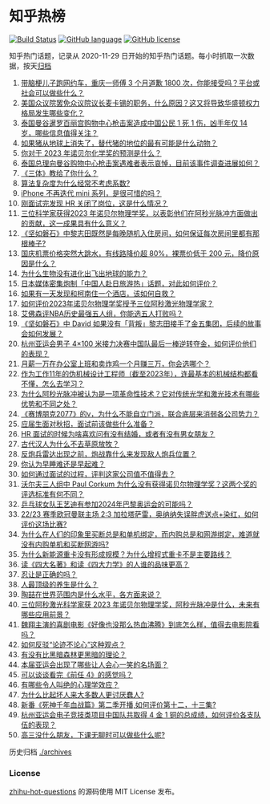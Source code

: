 # 知乎热榜
[![Build Status](https://github.com/ToWeLong/zhihu-hot-questions/workflows/CI/badge.svg)](https://github.com/ToWeLong/zhihu-hot-questions/actions)
[![GitHub language](https://img.shields.io/badge/language-golang-orange.svg)](https://golang.org/)
[![GitHub license](https://img.shields.io/github/license/ToWeLong/zhihu-hot-questions)](https://github.com/ToWeLong/zhihu-hot-questions/blob/main/LICENSE)

知乎热门话题，记录从 2020-11-29 日开始的知乎热门话题。每小时抓取一次数据，按天[归档](./archives)

<!-- BEGIN -->

1. [带脑梗儿子跑网约车，重庆一师傅 3 个月道歉 1800 次，你能接受吗？平台或社会可以做些什么？](https://www.zhihu.com/question/624618813)
1. [美国众议院罢免众议院议长麦卡锡的职务，什么原因？这又将导致华盛顿权力格局发生哪些变化？](https://www.zhihu.com/question/624677825)
1. [泰国曼谷暹罗百丽宫购物中心枪击案造成中国公民 1 死 1 伤，凶手年仅 14 岁，哪些信息值得关注？](https://www.zhihu.com/question/624647347)
1. [如果猪从地球上消失了，替代猪的地位的最有可能是什么动物？](https://www.zhihu.com/question/355853315)
1. [你对于 2023 年诺贝尔化学奖的预测是什么？](https://www.zhihu.com/question/619698946)
1. [泰国总理向曼谷购物中心枪击案遇难者表示哀悼，目前该事件调查进展如何？](https://www.zhihu.com/question/624636596)
1. [《三体》教给了你什么？](https://www.zhihu.com/question/441156117)
1. [算法复杂度为什么经常不考虑系数?](https://www.zhihu.com/question/623575952)
1. [iPhone 不再迭代 mini 系列，是很可惜的吗？](https://www.zhihu.com/question/624512834)
1. [刚面试完发现 HR 关闭了岗位，这是什么情况？](https://www.zhihu.com/question/622555866)
1. [三位科学家获得2023 年诺贝尔物理学奖，以表彰他们在阿秒光脉冲方面做出的贡献，这一成果具有什么意义？](https://www.zhihu.com/question/623162853)
1. [《坚如磐石》中黎志田既然是每晚随机入住房间，如何保证每次房间里都有那根棒子?](https://www.zhihu.com/question/624520473)
1. [国庆机票价格突然大跳水，有线路降价超 80%，裸票价低于 200 元，降价原因是什么？](https://www.zhihu.com/question/624614552)
1. [为什么生物没有进化出飞出地球的能力？](https://www.zhihu.com/question/624404846)
1. [日本媒体密集炮制「中国人赴日旅游热」话题，对此如何评价？](https://www.zhihu.com/question/624611363)
1. [如果有一天发现和柯南住一个酒店，该如何自救？](https://www.zhihu.com/question/27440646)
1. [如何评价2023年诺贝尔物理学奖授予三位阿秒激光物理学家？](https://www.zhihu.com/question/624628507)
1. [艾佛森评NBA历史最强五人组，你能选五人打败吗？](https://www.zhihu.com/question/624554399)
1. [《坚如磐石》中 David 如果没有「背叛」黎志田接手了金五集团，后续的故事会如何发展？](https://www.zhihu.com/question/624436965)
1. [杭州亚运会男子 4×100 米接力决赛中国队最后一棒逆转夺金，如何评价他们的表现？](https://www.zhihu.com/question/624640182)
1. [月薪一万在办公室上班和卖炸鸡一个月赚三万，你会选哪个？](https://www.zhihu.com/question/422477749)
1. [作为工作11年的伪机械设计工程师（截至2023年），连最基本的机械结构都看不懂，怎么去学习？](https://www.zhihu.com/question/622375352)
1. [为什么阿秒光脉冲被认为是一项革命性技术？它对传统光学和激光技术有哪些优势和不同之处？](https://www.zhihu.com/question/624629899)
1. [《赛博朋克2077》的v，为什么不能自立门派，联合底层来消弱各公司势力？](https://www.zhihu.com/question/437865843)
1. [应届生面对秋招，面试前该做些什么准备？](https://www.zhihu.com/question/622555675)
1. [HR 面试的时候为啥喜欢问有没有结婚，或者有没有男女朋友？](https://www.zhihu.com/question/622555756)
1. [古代汉人为什么不去草原放牧？](https://www.zhihu.com/question/624553427)
1. [反炮兵雷达出现之前，炮战靠什么来发现敌人炮兵位置？](https://www.zhihu.com/question/413212767)
1. [你认为早睡难还是早起难？](https://www.zhihu.com/question/616952987)
1. [如何通过面试的过程，评判这家公司值不值得去？](https://www.zhihu.com/question/622555800)
1. [沃尔夫三人组中 Paul Corkum 为什么没有获得诺贝尔物理学奖？这两个奖的评选标准有何不同？](https://www.zhihu.com/question/624633256)
1. [乒乓球女队王艺迪有参加2024年巴黎奥运会的可能吗？](https://www.zhihu.com/question/614182584)
1. [22/23 赛季欧冠曼联主场 2:3 加拉塔萨雷，奥纳纳失误胖虎送点+染红，如何评价这场比赛?](https://www.zhihu.com/question/624657098)
1. [为什么在人们的印象里买断总是和单机绑定，而内购总是和网游绑定，难道就没有内购单机和买断网游吗?](https://www.zhihu.com/question/624596871)
1. [为什么新能源重卡没有形成规模？为什么增程式重卡不是主要路线？](https://www.zhihu.com/question/624570031)
1. [读《四大名著》和读《四大力学》的人谁的品味更高？](https://www.zhihu.com/question/624392822)
1. [忍让是正确的吗？](https://www.zhihu.com/question/528758518)
1. [人最顶级的养生是什么？](https://www.zhihu.com/question/601084412)
1. [陶喆在世界范围内是什么水平，各方面来说？](https://www.zhihu.com/question/548341379)
1. [三位阿秒激光科学家获 2023 年诺贝尔物理学奖，阿秒光脉冲是什么，未来有哪些应用前景？](https://www.zhihu.com/question/624627831)
1. [魏翔主演的喜剧电影《好像也没那么热血沸腾》到底怎么样，值得去电影院看吗？](https://www.zhihu.com/question/623693294)
1. [如何反驳“论迹不论心”这种观点？](https://www.zhihu.com/question/430780498)
1. [有没有比黑暗森林更黑暗的理论？](https://www.zhihu.com/question/418127358)
1. [本届亚运会出现了哪些让人会心一笑的名场面？](https://www.zhihu.com/question/624288498)
1. [可以谈谈看完《前任 4》的感觉吗？](https://www.zhihu.com/question/624491168)
1. [有哪些令人叫绝的心理学效应？](https://www.zhihu.com/question/20357247)
1. [为什么比起坏人来大多数人更讨厌蠢人?](https://www.zhihu.com/question/369533999)
1. [新番《死神千年血战篇》第二季开播,如何评价第十二，十三集?](https://www.zhihu.com/question/624402897)
1. [杭州亚运会电子竞技类项目中国队共取得 4 金 1 铜的总成绩，如何评价各支队伍的表现？](https://www.zhihu.com/question/624564672)
1. [高三没什么朋友，下课无聊时可以做些什么呢?](https://www.zhihu.com/question/623473870)

<!-- END -->

历史归档 [./archives](./archives)


### License
[zhihu-hot-questions](https://github.com/towelong/zhihu-hot-questions) 的源码使用 MIT License 发布。